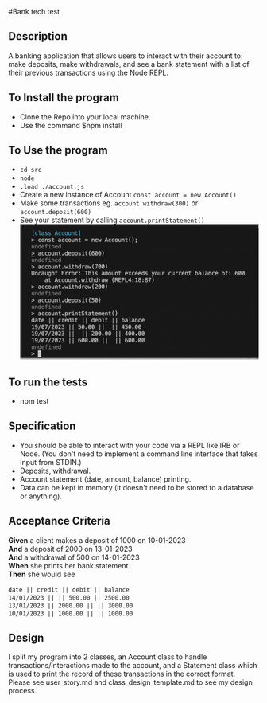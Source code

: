 #Bank tech test

## Description
A banking application that allows users to interact with their account to: make deposits, make withdrawals, and see a bank statement with a list of their previous transactions using the Node REPL.

## To Install the program
- Clone the Repo into your local machine.
- Use the command $npm install

## To Use the program
- `cd src`
- `node`
- `.load ./account.js`
- Create a new instance of Account `const account = new Account()`
- Make some transactions eg. `account.withdraw(300)` or `account.deposit(600)`
- See your statement by calling `account.printStatement()`
![](./bank-tech-usage.png)


## To run the tests
- npm test 

## Specification
* You should be able to interact with your code via a REPL like IRB or Node.  (You don't need to implement a command line interface that takes input from STDIN.)
* Deposits, withdrawal.
* Account statement (date, amount, balance) printing.
* Data can be kept in memory (it doesn't need to be stored to a database or anything).

## Acceptance Criteria
**Given** a client makes a deposit of 1000 on 10-01-2023  
**And** a deposit of 2000 on 13-01-2023  
**And** a withdrawal of 500 on 14-01-2023  
**When** she prints her bank statement  
**Then** she would see

```
date || credit || debit || balance
14/01/2023 || || 500.00 || 2500.00
13/01/2023 || 2000.00 || || 3000.00
10/01/2023 || 1000.00 || || 1000.00
```

## Design
I split my program into 2 classes, an Account class to handle transactions/interactions made to the account, and a Statement class which is used to print the record of these transactions in the correct format. Please see user_story.md and class_design_template.md to see my design process.

